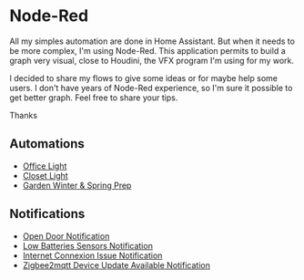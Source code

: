 # Node-Red #

All my simples automation are done in Home Assistant. But when it needs to be more complex, I'm using Node-Red. This application permits to build a graph very visual, close to Houdini, the VFX program I'm using for my work.

I decided to share my flows to give some ideas or for maybe help some users. I don't have years of Node-Red experience, so I'm sure it possible to get better graph. Feel free to share your tips.

Thanks


## Automations ##

- [Office Light](Automations/officeLight)
- [Closet Light](Automations/closetLight)
- [Garden Winter & Spring Prep](Automations/gardenWinterSpringPrep)


## Notifications ##

- [Open Door Notification](Notifications/openDoorNotification)
- [Low Batteries Sensors Notification](Notifications/lowBatteriesSensorsNotification)
- [Internet Connexion Issue Notification](Notifications/internetConnexionIssueNotification)
- [Zigbee2mqtt Device Update Available Notification](Notifications/zigbee2mqttDevicesUpdateAvailableNotification)
